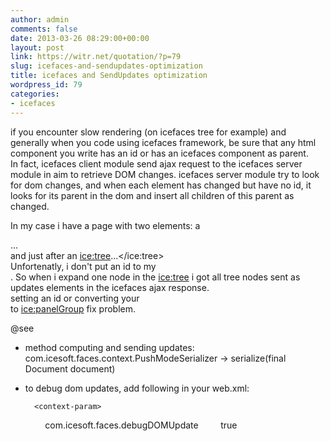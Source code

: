 ```yaml
---
author: admin
comments: false
date: 2013-03-26 08:29:00+00:00
layout: post
link: https://witr.net/quotation/?p=79
slug: icefaces-and-sendupdates-optimization
title: icefaces and SendUpdates optimization
wordpress_id: 79
categories:
- icefaces
---
```



if you encounter slow rendering (on icefaces tree for example) and generally when you code using icefaces framework, be sure that any html component you write has an id or has an icefaces component as parent.  
In fact, icefaces client module send ajax request to the icefaces server module in aim to retrieve DOM changes. icefaces server module try to look for dom changes, and when each element has changed but have no id, it looks for its parent in the dom and insert all children of this parent as changed.  
  
In my case i have a page with two elements: a <div>...</div> and just after an <ice:tree>...</ice:tree>  
Unfortenatly, i don't put an id to my <div>. So when i expand one node in the <ice:tree> i got all tree nodes sent as updates elements in the icefaces ajax response.  
setting an id or converting your <div> to <ice:panelGroup> fix problem.  
  
@see  
- method computing and sending updates: com.icesoft.faces.context.PushModeSerializer -> serialize(final Document document)  
- to debug dom updates, add following in your web.xml:

    
    
        <context-param>
            <param-name>com.icesoft.faces.debugDOMUpdate</param-name>
            <param-value>true</param-value>
        </context-param>
    



